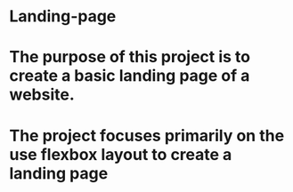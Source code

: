# Landing-page
# The purpose of this project is to create a basic landing page of a website.
# The project focuses primarily on the use flexbox layout to create a landing page
